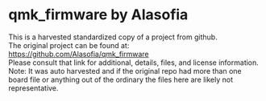 
# qmk_firmware by Alasofia  
This is a harvested standardized copy of a project from github.  
The original project can be found at:  
https://github.com/Alasofia/qmk_firmware  
Please consult that link for additional, details, files, and license information.  
Note: It was auto harvested and if the original repo had more than one board file or anything out of the ordinary the files here are likely not representative.  
    